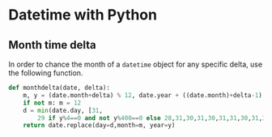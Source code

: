 # Datetime with Python

## Month time delta

In order to chance the month of a `datetime` object for any specific delta, use the following function.

```python
def monthdelta(date, delta):
    m, y = (date.month+delta) % 12, date.year + ((date.month)+delta-1) // 12
    if not m: m = 12
    d = min(date.day, [31,
        29 if y%4==0 and not y%400==0 else 28,31,30,31,30,31,31,30,31,30,31][m-1])
    return date.replace(day=d,month=m, year=y)
```